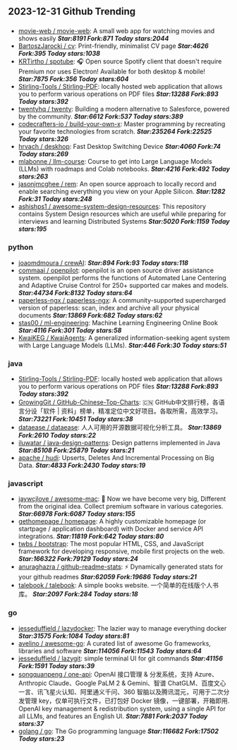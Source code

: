 ## 2023-12-31 Github Trending

### 
* [movie-web / movie-web](https://github.com/movie-web/movie-web): A small web app for watching movies and shows easily ***Star:8191 Fork:871 Today stars:2044***
* [BartoszJarocki / cv](https://github.com/BartoszJarocki/cv): Print-friendly, minimalist CV page ***Star:4626 Fork:395 Today stars:1038***
* [KRTirtho / spotube](https://github.com/KRTirtho/spotube): 🎧 Open source Spotify client that doesn't require Premium nor uses Electron! Available for both desktop & mobile! ***Star:7875 Fork:356 Today stars:604***
* [Stirling-Tools / Stirling-PDF](https://github.com/Stirling-Tools/Stirling-PDF): locally hosted web application that allows you to perform various operations on PDF files ***Star:13288 Fork:893 Today stars:392***
* [twentyhq / twenty](https://github.com/twentyhq/twenty): Building a modern alternative to Salesforce, powered by the community. ***Star:6612 Fork:537 Today stars:389***
* [codecrafters-io / build-your-own-x](https://github.com/codecrafters-io/build-your-own-x): Master programming by recreating your favorite technologies from scratch. ***Star:235264 Fork:22525 Today stars:326***
* [hrvach / deskhop](https://github.com/hrvach/deskhop): Fast Desktop Switching Device ***Star:4060 Fork:74 Today stars:269***
* [mlabonne / llm-course](https://github.com/mlabonne/llm-course): Course to get into Large Language Models (LLMs) with roadmaps and Colab notebooks. ***Star:4216 Fork:492 Today stars:263***
* [jasonjmcghee / rem](https://github.com/jasonjmcghee/rem): An open source approach to locally record and enable searching everything you view on your Apple Silicon. ***Star:1282 Fork:31 Today stars:248***
* [ashishps1 / awesome-system-design-resources](https://github.com/ashishps1/awesome-system-design-resources): This repository contains System Design resources which are useful while preparing for interviews and learning Distributed Systems ***Star:5020 Fork:1159 Today stars:195***

### python
* [joaomdmoura / crewAI](https://github.com/joaomdmoura/crewAI):  ***Star:894 Fork:93 Today stars:118***
* [commaai / openpilot](https://github.com/commaai/openpilot): openpilot is an open source driver assistance system. openpilot performs the functions of Automated Lane Centering and Adaptive Cruise Control for 250+ supported car makes and models. ***Star:44734 Fork:8132 Today stars:64***
* [paperless-ngx / paperless-ngx](https://github.com/paperless-ngx/paperless-ngx): A community-supported supercharged version of paperless: scan, index and archive all your physical documents ***Star:13869 Fork:682 Today stars:62***
* [stas00 / ml-engineering](https://github.com/stas00/ml-engineering): Machine Learning Engineering Online Book ***Star:4116 Fork:301 Today stars:58***
* [KwaiKEG / KwaiAgents](https://github.com/KwaiKEG/KwaiAgents): A generalized information-seeking agent system with Large Language Models (LLMs). ***Star:446 Fork:30 Today stars:51***

### java
* [Stirling-Tools / Stirling-PDF](https://github.com/Stirling-Tools/Stirling-PDF): locally hosted web application that allows you to perform various operations on PDF files ***Star:13288 Fork:893 Today stars:392***
* [GrowingGit / GitHub-Chinese-Top-Charts](https://github.com/GrowingGit/GitHub-Chinese-Top-Charts): 🇨🇳 GitHub中文排行榜，各语言分设「软件 | 资料」榜单，精准定位中文好项目。各取所需，高效学习。 ***Star:73221 Fork:10451 Today stars:38***
* [dataease / dataease](https://github.com/dataease/dataease): 人人可用的开源数据可视化分析工具。 ***Star:13869 Fork:2610 Today stars:22***
* [iluwatar / java-design-patterns](https://github.com/iluwatar/java-design-patterns): Design patterns implemented in Java ***Star:85108 Fork:25879 Today stars:21***
* [apache / hudi](https://github.com/apache/hudi): Upserts, Deletes And Incremental Processing on Big Data. ***Star:4833 Fork:2430 Today stars:19***

### javascript
* [jaywcjlove / awesome-mac](https://github.com/jaywcjlove/awesome-mac):  Now we have become very big, Different from the original idea. Collect premium software in various categories. ***Star:66978 Fork:6087 Today stars:155***
* [gethomepage / homepage](https://github.com/gethomepage/homepage): A highly customizable homepage (or startpage / application dashboard) with Docker and service API integrations. ***Star:11819 Fork:642 Today stars:80***
* [twbs / bootstrap](https://github.com/twbs/bootstrap): The most popular HTML, CSS, and JavaScript framework for developing responsive, mobile first projects on the web. ***Star:166322 Fork:79129 Today stars:24***
* [anuraghazra / github-readme-stats](https://github.com/anuraghazra/github-readme-stats): ⚡ Dynamically generated stats for your github readmes ***Star:62059 Fork:19686 Today stars:21***
* [talebook / talebook](https://github.com/talebook/talebook): A simple books website. 一个简单的在线版个人书库。 ***Star:2097 Fork:284 Today stars:18***

### go
* [jesseduffield / lazydocker](https://github.com/jesseduffield/lazydocker): The lazier way to manage everything docker ***Star:31575 Fork:1084 Today stars:81***
* [avelino / awesome-go](https://github.com/avelino/awesome-go): A curated list of awesome Go frameworks, libraries and software ***Star:114056 Fork:11543 Today stars:64***
* [jesseduffield / lazygit](https://github.com/jesseduffield/lazygit): simple terminal UI for git commands ***Star:41156 Fork:1591 Today stars:39***
* [songquanpeng / one-api](https://github.com/songquanpeng/one-api): OpenAI 接口管理 & 分发系统，支持 Azure、Anthropic Claude、Google PaLM 2 & Gemini、智谱 ChatGLM、百度文心一言、讯飞星火认知、阿里通义千问、360 智脑以及腾讯混元，可用于二次分发管理 key，仅单可执行文件，已打包好 Docker 镜像，一键部署，开箱即用. OpenAI key management & redistribution system, using a single API for all LLMs, and features an English UI. ***Star:7881 Fork:2037 Today stars:37***
* [golang / go](https://github.com/golang/go): The Go programming language ***Star:116682 Fork:17502 Today stars:23***
